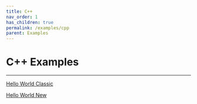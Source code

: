 ```yaml
---
title: C++
nav_order: 1
has_children: true
permalink: /examples/cpp
parent: Examples
---
```



# C++ Examples

---

[Hello World Classic]({{site.url}}{{site.baseurl}}/examples/cpp/helloworld)

[Hello World New]({{site.url}}{{site.baseurl}}/examples/cpp/helloworldnew)
